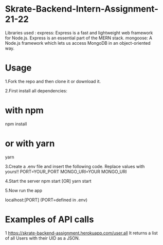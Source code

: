# Skrate-Backend-Intern-Assignment-21-22

Libraries used :
express: Express is a fast and lightweight web framework for Node.js. Express is an essential part of the MERN stack.
mongoose: A Node.js framework which lets us access MongoDB in an object-oriented way.
# Usage
1.Fork the repo and then clone it or download it.

2.First install all dependencies:

# with npm
npm install

# or with yarn
yarn

3.Create a .env file and insert the following code. Replace values with yours!!
PORT=YOUR_PORT
MONGO_URI=YOUR MONGO_URI

4.Start the server
npm start [OR] yarn start
 
5.Now run the app

localhost:[PORT] (PORT=defined in .env)


# Examples of API calls
1 https://skrate-backend-assignment.herokuapp.com/user.all 
It returns a list of all Users with their UID as a JSON.
